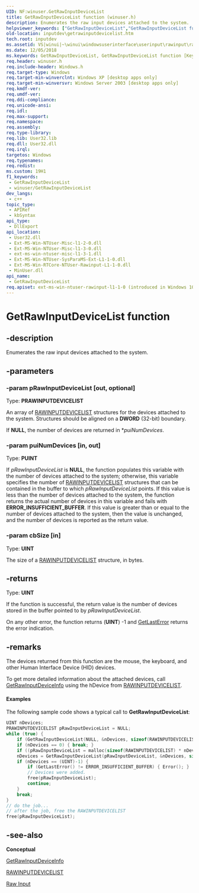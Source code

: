 ```yaml
---
UID: NF:winuser.GetRawInputDeviceList
title: GetRawInputDeviceList function (winuser.h)
description: Enumerates the raw input devices attached to the system.
helpviewer_keywords: ["GetRawInputDeviceList","GetRawInputDeviceList function [Keyboard and Mouse Input]","_win32_GetRawInputDeviceList","_win32_getrawinputdevicelist_cpp","inputdev.getrawinputdevicelist","winui._win32_getrawinputdevicelist","winuser/GetRawInputDeviceList"]
old-location: inputdev\getrawinputdevicelist.htm
tech.root: inputdev
ms.assetid: VS|winui|~\winui\windowsuserinterface\userinput\rawinput\rawinputreference\rawinputfunctions\getrawinputdevicelist.htm
ms.date: 12/05/2018
ms.keywords: GetRawInputDeviceList, GetRawInputDeviceList function [Keyboard and Mouse Input], _win32_GetRawInputDeviceList, _win32_getrawinputdevicelist_cpp, inputdev.getrawinputdevicelist, winui._win32_getrawinputdevicelist, winuser/GetRawInputDeviceList
req.header: winuser.h
req.include-header: Windows.h
req.target-type: Windows
req.target-min-winverclnt: Windows XP [desktop apps only]
req.target-min-winversvr: Windows Server 2003 [desktop apps only]
req.kmdf-ver: 
req.umdf-ver: 
req.ddi-compliance: 
req.unicode-ansi: 
req.idl: 
req.max-support: 
req.namespace: 
req.assembly: 
req.type-library: 
req.lib: User32.lib
req.dll: User32.dll
req.irql: 
targetos: Windows
req.typenames: 
req.redist: 
ms.custom: 19H1
f1_keywords:
 - GetRawInputDeviceList
 - winuser/GetRawInputDeviceList
dev_langs:
 - c++
topic_type:
 - APIRef
 - kbSyntax
api_type:
 - DllExport
api_location:
 - User32.dll
 - Ext-MS-Win-NTUser-Misc-l1-2-0.dll
 - Ext-MS-Win-NTUser-Misc-l1-3-0.dll
 - ext-ms-win-ntuser-misc-l1-3-1.dll
 - Ext-MS-Win-NTUser-SysParaMS-Ext-L1-1-0.dll
 - Ext-MS-Win-RTCore-NTUser-Rawinput-L1-1-0.dll
 - MinUser.dll
api_name:
 - GetRawInputDeviceList
req.apiset: ext-ms-win-ntuser-rawinput-l1-1-0 (introduced in Windows 10, version 10.0.14393)
---
```


# GetRawInputDeviceList function


## -description

Enumerates the raw input devices attached to the system.

## -parameters

### -param pRawInputDeviceList [out, optional]

Type: <b>PRAWINPUTDEVICELIST</b>

An array of <a href="/windows/desktop/api/winuser/ns-winuser-rawinputdevicelist">RAWINPUTDEVICELIST</a> structures for the devices attached to the system. Structures should be aligned on a **DWORD** (32-bit) boundary.

If <b>NULL</b>, the number of devices are returned in *<i>puiNumDevices</i>.

### -param puiNumDevices [in, out]

Type: <b>PUINT</b>

If <i>pRawInputDeviceList</i> is <b>NULL</b>, the function populates this variable with the number of devices attached to the system; otherwise, this variable specifies the number of <a href="/windows/desktop/api/winuser/ns-winuser-rawinputdevicelist">RAWINPUTDEVICELIST</a> structures that can be contained in the buffer to which <i>pRawInputDeviceList</i> points. If this value is less than the number of devices attached to the system, the function returns the actual number of devices in this variable and fails with <b>ERROR_INSUFFICIENT_BUFFER</b>.
If this value is greater than or equal to the number of devices attached to the system, then the value is unchanged, and the number of devices is reported as the return value.

### -param cbSize [in]

Type: <b>UINT</b>

The size of a <a href="/windows/desktop/api/winuser/ns-winuser-rawinputdevicelist">RAWINPUTDEVICELIST</a> structure, in bytes.

## -returns

Type: <b>UINT</b>

If the function is successful, the return value is the number of devices stored in the buffer pointed to by <i>pRawInputDeviceList</i>.

On any other error, the function returns (<b>UINT</b>) -1 and <a href="/windows/desktop/api/errhandlingapi/nf-errhandlingapi-getlasterror">GetLastError</a> returns the error indication.

## -remarks

The devices returned from this function are the mouse, the keyboard, and other Human Interface Device (HID) devices.

To get more detailed information about the attached devices, call <a href="/windows/desktop/api/winuser/nf-winuser-getrawinputdeviceinfoa">GetRawInputDeviceInfo</a> using the hDevice from <a href="/windows/desktop/api/winuser/ns-winuser-rawinputdevicelist">RAWINPUTDEVICELIST</a>. 

#### Examples

The following sample code shows a typical call to <b>GetRawInputDeviceList</b>:

```cpp
UINT nDevices;
PRAWINPUTDEVICELIST pRawInputDeviceList = NULL;
while (true) {
    if (GetRawInputDeviceList(NULL, &nDevices, sizeof(RAWINPUTDEVICELIST)) != 0) { Error();}
    if (nDevices == 0) { break; }
    if ((pRawInputDeviceList = malloc(sizeof(RAWINPUTDEVICELIST) * nDevices)) == NULL) {Error();}
    nDevices = GetRawInputDeviceList(pRawInputDeviceList, &nDevices, sizeof(RAWINPUTDEVICELIST));
    if (nDevices == (UINT)-1) {
        if (GetLastError() != ERROR_INSUFFICIENT_BUFFER) { Error(); }
        // Devices were added.
        free(pRawInputDeviceList);
        continue;
    }
    break;
}
// do the job...
// after the job, free the RAWINPUTDEVICELIST
free(pRawInputDeviceList);
```

## -see-also

<b>Conceptual</b>

<a href="/windows/desktop/api/winuser/nf-winuser-getrawinputdeviceinfoa">GetRawInputDeviceInfo</a>

<a href="/windows/desktop/api/winuser/ns-winuser-rawinputdevicelist">RAWINPUTDEVICELIST</a>

<a href="/windows/desktop/inputdev/raw-input">Raw Input</a>

